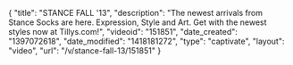 {
    "title": "STANCE FALL '13",
    "description": "The newest arrivals from Stance Socks are here. Expression, Style and Art. Get with the newest styles now at Tillys.com!",
    "videoid": "151851",
    "date_created": "1397072618",
    "date_modified": "1418181272",
    "type": "captivate",
    "layout": "video",
    "url": "\/v\/stance-fall-13\/151851"
}